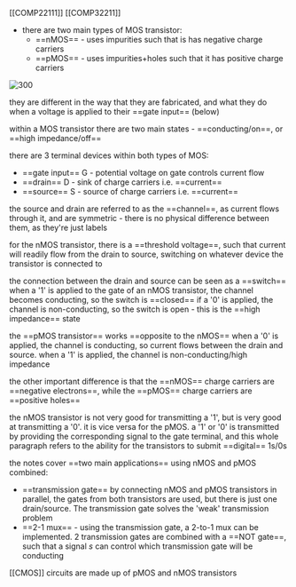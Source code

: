 [[COMP22111]]
[[COMP32211]]

- there are two main types of MOS transistor:
	- ==nMOS== - uses impurities such that is has negative charge carriers
	- ==pMOS== - uses impurities+holes such that it has positive charge carriers


![300](https://i.imgur.com/RhtikN3.png)

they are different in the way that they are fabricated, and what they do when a voltage is applied to their ==gate input== (below)

within a MOS transistor there are two main states - ==conducting/on==, or ==high impedance/off==

there are 3 terminal devices within both types of MOS:
- ==gate input== G - potential voltage on gate controls current flow
- ==drain== D - sink of charge carriers i.e. ==current==
- ==source== S - source of charge carriers i.e. ==current==

the source and drain are referred to as the ==channel==, as current flows through it, and are symmetric - there is no physical difference between them, as they're just labels

for the nMOS transistor, there is a ==threshold voltage==, such that current will readily flow from the drain to source, switching on whatever device the transistor is connected to

the connection between the drain and source can be seen as a ==switch==
when a '1' is applied to the gate of an nMOS transistor, the channel becomes conducting, so the switch is ==closed==
if a '0' is applied, the channel is non-conducting, so the switch is open - this is the ==high impedance== state

the ==pMOS transistor== works ==opposite to the nMOS==
when a '0' is applied, the channel is conducting, so current flows between the drain and source. when a '1' is applied, the channel is non-conducting/high impedance

the other important difference is that the ==nMOS== charge carriers are ==negative electrons==, while the ==pMOS== charge carriers are ==positive holes==

the nMOS transistor is not very good for transmitting a '1', but is very good at transmitting a '0'. it is vice versa for the pMOS. a '1' or '0' is transmitted by providing the corresponding signal to the gate terminal, and this whole paragraph refers to the ability for the transistors to submit ==digital== 1s/0s

the notes cover ==two main applications== using nMOS and pMOS combined:
- ==transmission gate== by connecting nMOS and pMOS transistors in parallel, the gates from both transistors are used, but there is just one drain/source. The transmission gate solves the 'weak' transmission problem
- ==2-1 mux== - using the transmission gate, a 2-to-1 mux can be implemented. 2 transmission gates are combined with a ==NOT gate==, such that a signal $s$ can control which transmission gate will be conducting

[[CMOS]] circuits are made up of pMOS and nMOS transistors